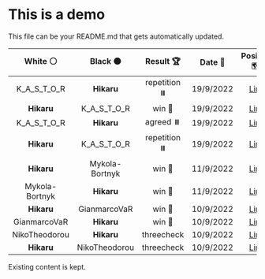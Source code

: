 # This is a demo

This file can be your README.md that gets automatically updated.

<!--START_SECTION:chessStats-->
<!-- Automatically generated with https://github.com/Balastrong/chess-stats-action -->

| White ⚪ | Black ⚫ | Result 🏆 | Date 📅 | Position 🗺️ |
|:---:|:---:|:---:|:---:|:---:|
| K_A_S_T_O_R | **Hikaru** | repetition ⏸️ | 19/9/2022 | <a href="http://www.ee.unb.ca/cgi-bin/tervo/fen.pl?select=2r3k1/1r3ppp/2q1p3/p1B1P3/P2P4/7P/5PP1/R4QK1 b - -">Link</a> |
| **Hikaru** | K_A_S_T_O_R | win 🥇 | 19/9/2022 | <a href="http://www.ee.unb.ca/cgi-bin/tervo/fen.pl?select=8/RQ3pbk/4pnp1/5qB1/7P/6P1/5PK1/8 b - -">Link</a> |
| K_A_S_T_O_R | **Hikaru** | agreed ⏸️ | 19/9/2022 | <a href="http://www.ee.unb.ca/cgi-bin/tervo/fen.pl?select=8/1k6/8/PbB5/1P6/6K1/8/8 w - -">Link</a> |
| **Hikaru** | K_A_S_T_O_R | repetition ⏸️ | 19/9/2022 | <a href="http://www.ee.unb.ca/cgi-bin/tervo/fen.pl?select=8/5p2/3kp1p1/p1p4p/PrBn1P1P/1P1P2P1/5K2/1R6 b - -">Link</a> |
| **Hikaru** | Mykola-Bortnyk | win 🥇 | 11/9/2022 | <a href="http://www.ee.unb.ca/cgi-bin/tervo/fen.pl?select=1r6/R1pk1p2/4P3/3P4/2P2Bb1/1PK3P1/8/8 b - -">Link</a> |
| Mykola-Bortnyk | **Hikaru** | win 🥇 | 11/9/2022 | <a href="http://www.ee.unb.ca/cgi-bin/tervo/fen.pl?select=7k/7p/1R4p1/P4r2/7P/8/1p3qK1/3Q4 w - -">Link</a> |
| **Hikaru** | GianmarcoVaR | win 🥇 | 10/9/2022 | <a href="http://www.ee.unb.ca/cgi-bin/tervo/fen.pl?select=8/5p2/8/5K1p/p5PP/k7/P4P2/8 b - g3">Link</a> |
| GianmarcoVaR | **Hikaru** | win 🥇 | 10/9/2022 | <a href="http://www.ee.unb.ca/cgi-bin/tervo/fen.pl?select=6k1/3q1rb1/8/3p4/1P1PrP1B/3Q3P/P4R1K/8 w - -">Link</a> |
| NikoTheodorou | **Hikaru** | threecheck  | 10/9/2022 | <a href="http://www.ee.unb.ca/cgi-bin/tervo/fen.pl?select=4Q2k/ppBb1pp1/8/4P3/7P/6P1/P4P2/6K1 b - -">Link</a> |
| **Hikaru** | NikoTheodorou | threecheck  | 10/9/2022 | <a href="http://www.ee.unb.ca/cgi-bin/tervo/fen.pl?select=r1b4q/pp1p1kp1/4p3/2p5/4Pn2/2N2Q2/PPPP1PKb/R1B2R2 w - -">Link</a> |

<!--END_SECTION:chessStats-->

Existing content is kept.
